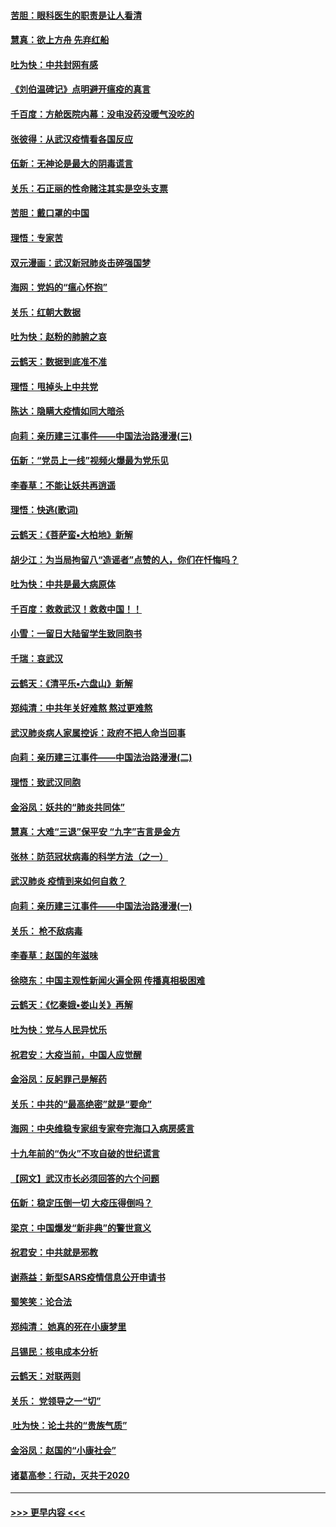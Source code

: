 #### [苦胆：眼科医生的职责是让人看清](../pages/nsc993/n11853840.md?t=02091011) 
#### [慧真：欲上方舟 先弃红船](../pages/nsc993/n11853483.md?t=02091011) 
#### [吐为快：中共封网有感](../pages/nsc993/n11852575.md?t=02091011) 
#### [《刘伯温碑记》点明避开瘟疫的真言](../pages/nsc993/n11852128.md?t=02091011) 
#### [千百度：方舱医院内幕：没电没药没暖气没吃的](../pages/nsc993/n11850211.md?t=02091011) 
#### [张彼得：从武汉疫情看各国反应](../pages/nsc993/n11850102.md?t=02091011) 
#### [伍新：无神论是最大的阴毒谎言](../pages/nsc993/n11846129.md?t=02091011) 
#### [关乐：石正丽的性命赌注其实是空头支票](../pages/nsc993/n11846109.md?t=02091011) 
#### [苦胆：戴口罩的中国](../pages/nsc993/n11845576.md?t=02091011) 
#### [理悟：专家苦](../pages/nsc993/n11845564.md?t=02091011) 
#### [双元漫画：武汉新冠肺炎击碎强国梦](../pages/nsc993/n11843320.md?t=02091011) 
#### [海网：党妈的“瘟心怀抱”](../pages/nsc993/n11840740.md?t=02091011) 
#### [关乐：红朝大数据](../pages/nsc993/n11840675.md?t=02091011) 
#### [吐为快：赵粉的肺腑之哀](../pages/nsc993/n11840618.md?t=02091011) 
#### [云鹤天：数据到底准不准](../pages/nsc993/n11840325.md?t=02091011) 
#### [理悟：甩掉头上中共党](../pages/nsc993/n11838826.md?t=02091011) 
#### [陈达：隐瞒大疫情如同大暗杀](../pages/nsc993/n11838771.md?t=02091011) 
#### [向莉：亲历建三江事件——中国法治路漫漫(三)](../pages/nsc993/n11831825.md?t=02091011) 
#### [伍新：“党员上一线”视频火爆最为党乐见](../pages/nsc993/n11838200.md?t=02091011) 
#### [李春草：不能让妖共再逍遥](../pages/nsc993/n11838102.md?t=02091011) 
#### [理悟：快逃(歌词)](../pages/nsc993/n11838083.md?t=02091011) 
#### [云鹤天：《菩萨蛮▪大柏地》新解](../pages/nsc993/n11838059.md?t=02091011) 
#### [胡少江：为当局拘留八“造谣者”点赞的人，你们在忏悔吗？](../pages/nsc993/n11836801.md?t=02091011) 
#### [吐为快：中共是最大病原体](../pages/nsc993/n11836748.md?t=02091011) 
#### [千百度：救救武汉！救救中国！！](../pages/nsc993/n11836145.md?t=02091011) 
#### [小雪：一留日大陆留学生致同胞书](../pages/nsc993/n11834624.md?t=02091011) 
#### [千瑞：哀武汉](../pages/nsc993/n11833647.md?t=02091011) 
#### [云鹤天：《清平乐▪六盘山》新解](../pages/nsc993/n11833611.md?t=02091011) 
#### [郑纯清：中共年关好难熬 熬过更难熬](../pages/nsc993/n11833489.md?t=02091011) 
#### [武汉肺炎病人家属控诉：政府不把人命当回事](../pages/nsc993/n11833205.md?t=02091011) 
#### [向莉：亲历建三江事件——中国法治路漫漫(二)](../pages/nsc993/n11829102.md?t=02091011) 
#### [理悟：致武汉同胞](../pages/nsc993/n11831522.md?t=02091011) 
#### [金浴凤：妖共的“肺炎共同体”](../pages/nsc993/n11829448.md?t=02091011) 
#### [慧真：大难“三退”保平安 “九字”吉言是金方](../pages/nsc993/n11829501.md?t=02091011) 
#### [张林：防范冠状病毒的科学方法（之一）](../pages/nsc993/n11828618.md?t=02091011) 
#### [武汉肺炎 疫情到来如何自救？](../pages/nsc993/n11827632.md?t=02091011) 
#### [向莉：亲历建三江事件——中国法治路漫漫(一)](../pages/nsc993/n11827190.md?t=02091011) 
#### [关乐： 枪不敌病毒](../pages/nsc993/n11826746.md?t=02091011) 
#### [李春草：赵国的年滋味](../pages/nsc993/n11826321.md?t=02091011) 
#### [徐晓东：中国主观性新闻火遍全网 传播真相极困难](../pages/nsc993/n11826508.md?t=02091011) 
#### [云鹤天：《忆秦娥▪娄山关》再解](../pages/nsc993/n11824682.md?t=02091011) 
#### [吐为快：党与人民异忧乐](../pages/nsc993/n11824660.md?t=02091011) 
#### [祝君安：大疫当前，中国人应觉醒](../pages/nsc993/n11821946.md?t=02091011) 
#### [金浴凤：反躬罪己是解药](../pages/nsc993/n11820280.md?t=02091011) 
#### [关乐：中共的“最高绝密”就是“要命”](../pages/nsc993/n11816946.md?t=02091011) 
#### [海网：中央维稳专家组专家夸完海口入病房感言](../pages/nsc993/n11815138.md?t=02091011) 
#### [十九年前的“伪火”不攻自破的世纪谎言](../pages/nsc993/n11813238.md?t=02091011) 
#### [【网文】武汉市长必须回答的六个问题](../pages/nsc993/n11813848.md?t=02091011) 
#### [伍新：稳定压倒一切 大疫压得倒吗？](../pages/nsc993/n11812634.md?t=02091011) 
#### [梁京：中国爆发“新非典”的警世意义](../pages/nsc993/n11812554.md?t=02091011) 
#### [祝君安：中共就是邪教](../pages/nsc993/n11812431.md?t=02091011) 
#### [谢燕益：新型SARS疫情信息公开申请书](../pages/nsc993/n11808840.md?t=02091011) 
#### [蜀笑笑：论合法](../pages/nsc993/n11808064.md?t=02091011) 
#### [郑纯清： 她真的死在小康梦里](../pages/nsc993/n11806623.md?t=02091011) 
#### [吕锡民：核电成本分析](../pages/nsc993/n11806284.md?t=02091011) 
#### [云鹤天：对联两则](../pages/nsc993/n11805957.md?t=02091011) 
#### [关乐： 党领导之一“切”](../pages/nsc993/n11804505.md?t=02091011) 
#### [ 吐为快：论土共的“贵族气质”](../pages/nsc993/n11804490.md?t=02091011) 
#### [金浴凤：赵国的“小康社会”](../pages/nsc993/n11804452.md?t=02091011) 
#### [诸葛高参：行动，灭共于2020](../pages/nsc993/n11804120.md?t=02091011) 

----
#### [ >>> 更早内容 <<< ](../indexes/nsc993-earlier.md)
